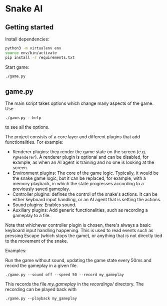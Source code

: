 # Snake AI

## Getting started

Install dependencies:
```bash
python3 -m virtualenv env
source env/bin/activate
pip install -r requirements.txt
```

Start game:
```
./game.py
```

## game.py

The main script takes options which change many aspects of the game. Use
```
./game.py --help
```
to see all the options.

The project consists of a core layer and different plugins that add functionalities. For example:

- Renderer plugins: they render the game state on the screen (e.g. `PgRenderer`). A renderer plugin is optional
and can be disabled, for example, as when an AI agent is training and no one is looking at the screen.
- Environment plugins: The core of the game logic. Typically, it would be the snake game logic, but it can be
replaced, for example, with a memory playback, in which the state progresses according to a previously saved
gameplay.
- Controller plugins: defines the control of the snake's actions. It can be either keyboard input handling,
or an AI agent that is setting the actions.
- Sound plugins: Enables sound.
- Auxiliary plugins: Add generic functionalities, such as recording a gameplay to a file.

Note that whichever controller plugin is chosen, there's always a basic keyboard input handling happening.
This is used to read events such as pressing Escape (which stops the game), or anything that is not
directly tied to the movement of the snake.

Examples:

Run the game without sound, updating the game state every 50ms and record the gameplay in a given file.
```
./game.py --sound off --speed 50 --record my_gameplay
```
This records the file *my_gameplay* in the *recordings/* directory. The recording can be played back with
```
./game.py --playback my_gameplay
```

